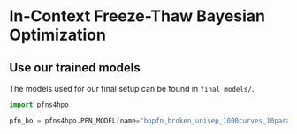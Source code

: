 # In-Context Freeze-Thaw Bayesian Optimization

## Use our trained models
The models used for our final setup can be found in `final_models/`.

```python
import pfns4hpo

pfn_bo = pfns4hpo.PFN_MODEL(name="bopfn_broken_unisep_1000curves_10params_2M")
```


